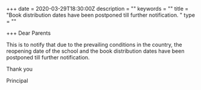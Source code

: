 +++
date = 2020-03-29T18:30:00Z
description = ""
keywords = ""
title = "Book distribution dates have been postponed till further notification. "
type = ""

+++
Dear Parents

This is to notify that due to the prevailing conditions in the country, the reopening date of the school and the book distribution dates have been postponed till further notification. 

Thank you

Principal